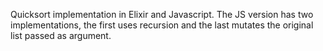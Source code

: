 Quicksort implementation in Elixir and Javascript.
The JS version has two implementations, the first uses recursion and the last mutates the original list passed as argument.